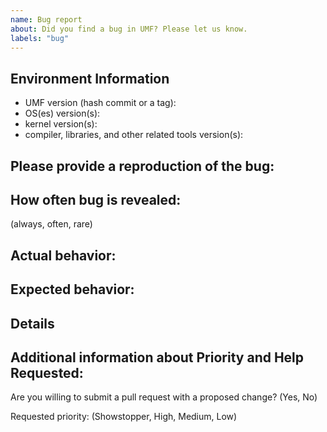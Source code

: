 ```yaml
---
name: Bug report
about: Did you find a bug in UMF? Please let us know.
labels: "bug"
---
```

<!--
Before creating new issue, ensure that similar issue wasn't already created
  * Search: https://github.com/oneapi-src/unified-memory-framework/issues

Note that if you do not provide enough information to reproduce the issue, we may not be able to take action on your report.
Remember this is just a minimal template. You can extend it with data you think may be useful.
-->

<!-- fill the title of issue with short description -->

## Environment Information

- UMF version (hash commit or a tag):                         <!-- fill this out -->
- OS(es) version(s):                                          <!-- fill this out -->
- kernel version(s):                                          <!-- fill this out -->
- compiler, libraries, and other related tools version(s):    <!-- fill this out -->

<!-- fill in also other useful environment data -->

## Please provide a reproduction of the bug:

<!-- fill this out -->

## How often bug is revealed:

(always, often, rare) <!-- pick one if possible -->
<!-- describe special circumstances -->

## Actual behavior:

<!-- fill this out -->

## Expected behavior:

<!-- fill this out -->

## Details

<!-- fill this out -->

## Additional information about Priority and Help Requested:

Are you willing to submit a pull request with a proposed change? (Yes, No)  <!-- check one if possible -->

Requested priority: (Showstopper, High, Medium, Low)                        <!-- check one if possible -->
